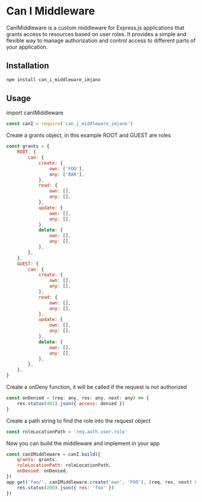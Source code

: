 # Can I Middleware

CanIMiddleware is a custom middleware for Express.js applications
that grants access to resources based on user roles.
It provides a simple and flexible way to manage authorization
and control access to different parts of your application.

## Installation

```bash
npm install can_i_middleware_imjano
```

## Usage

import canIMiddleware

```javascript
const canI = require('can_i_middleware_imjano')
```

Create a grants object, in this example ROOT and GUEST are roles

```javascript
const grants = {
	ROOT: {
		can: {
			create: {
				own: ['FOO'],
				any: ['BAR'],
			},
			read: {
				own: [],
				any: [],
			},
			update: {
				own: [],
				any: [],
			},
			delete: {
				own: [],
				any: [],
			},
		},
	},
	GUEST: {
		can: {
			create: {
				own: [],
				any: [],
			},
			read: {
				own: [],
				any: [],
			},
			update: {
				own: [],
				any: [],
			},
			delete: {
				own: [],
				any: [],
			},
		},
	},
}
```

Create a onDeny function, it will be called if the request is not authorized

```javascript
const onDenied = (req: any, res: any, next: any) => {
	res.status(401).json({ access: denied })
}
```

Create a path string to find the role into the request object

```javascript
const roleLocationPath = 'req.auth.user.role'
```

Now you can build the middleware and implement in your app

```javascript
const canIMiddleware = canI.build({
	grants: grants,
	roleLocationPath: roleLocationPath,
	onDenied: onDenied,
})
app.get('foo/', canIMiddleware.create('own', 'FOO'), (req, res, next) => {
	res.status(200).json({ res: 'foo' })
})
```
